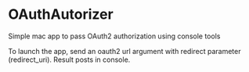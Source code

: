 # OAuthAutorizer
Simple mac app to pass OAuth2 authorization using console tools

To launch the app, send an oauth2 url argument with redirect parameter (redirect_uri). Result posts in console.
